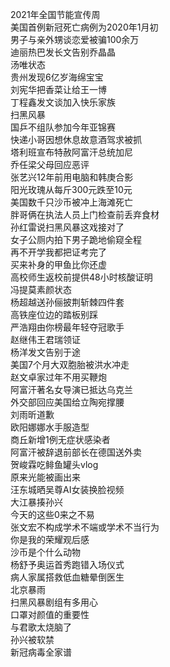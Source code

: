 2021年全国节能宣传周  
美国首例新冠死亡病例为2020年1月初  
男子与亲外甥谈恋爱被骗100余万  
迪丽热巴发长文告别乔晶晶  
汤唯状态  
贵州发现6亿岁海绵宝宝  
刘宪华把香菜让给王一博  
丁程鑫发文谈加入快乐家族  
扫黑风暴  
国乒不组队参加今年亚锦赛  
快递小哥因想休息故意酒驾求被抓  
塔利班宣布特赦阿富汗总统加尼  
乔任梁父母回应恶评  
张艺兴12年前用电脑和韩庚合影  
阳光玫瑰从每斤300元跌至10元  
美国数千只沙币被冲上海滩死亡  
胖哥俩在执法人员上门检查前丢弃食材  
孙红雷说扫黑风暴这戏接对了  
女子公厕内拍下男子跪地偷窥全程  
再不开学我都把证考完了  
买来补身的甲鱼比你还虚  
高校师生返校前提供48小时核酸证明  
冯提莫素颜状态  
杨超越送孙俪披荆斩棘四件套  
高铁座位边的踏板别踩  
严浩翔由你榜最年轻夺冠歌手  
赵继伟王君瑞领证  
杨洋发文告别于途  
美国7个月大双胞胎被洪水冲走  
赵文卓家过年不用买鞭炮  
阿富汗著名女导演已抵达乌克兰  
外交部回应美国给立陶宛撑腰  
刘雨昕道歉  
欧阳娜娜水手服造型  
商丘新增1例无症状感染者  
阿富汗被辞退前部长在德国送外卖  
贺峻霖吃鲱鱼罐头vlog  
原来光能被画出来  
汪东城晒吴尊AI女装换脸视频  
大江暴揍孙兴  
今天的这些0来之不易  
张文宏不构成学术不端或学术不当行为  
你是我的荣耀观后感  
沙币是个什么动物  
杨舒予奥运首秀跑错入场仪式  
病人家属搭救低血糖晕倒医生  
北京暴雨  
扫黑风暴剧组有多用心  
口罩对颜值的重要性  
与君歌太烧脑了  
孙兴被软禁  
新冠病毒全家谱  
